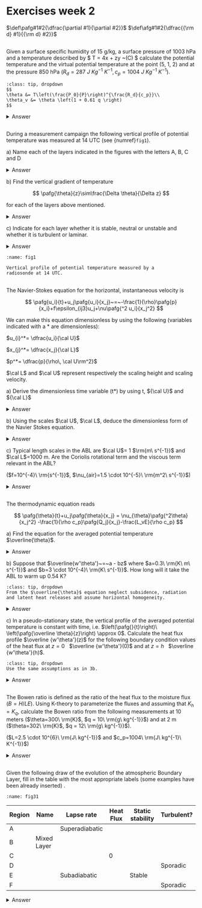 # Exercises week 2

$\def\pafg#1#2{\dfrac{\partial #1}{\partial #2}}$
$\def\afg#1#2{\dfrac{{\rm d} #1}{{\rm d} #2}}$

## 
Given a surface specific humidity of 15 g/kg, a surface pressure of 1003 hPa and a temperature described by $ T = 4x + zy ~(C) $
calculate the potential temperature and the virtual potential temperature at the point
(5, 1, 2) and at the pressure 850 hPa ($R_d=287\ J\ Kg^{-1}\ K^{-1}, c_p=1004\ J\ Kg^{-1}\ K^{-1}$).

```{hint}
:class: tip, dropdown
$$
\theta &= T\left(\frac{P_0}{P}\right)^{\frac{R_d}{c_p}}\\
\theta_v &= \theta \left(1 + 0.61 q \right)
$$
```

<details>
  <summary>Answer</summary>

We know:

$$
T(5,1,2) &= 4\cdot 5+2\cdot 1\,^\circ{\rm C}\\
         &= 295\,{\rm K}\\
P_0 &= 1003\,{\rm hPa}\\
P   &= 850\,{\rm hPa}\\
R_d &= 287\,{\rm J\,kg^{-1}\,K^{-1}}\\
c_p &= 1004\,{\rm J\,kg^{-1}\,K^{-1}}\\
q   &= 15 \cdot 10^{-3}\,kg\,kg^{-1}
$$

Substituting these numbers results in:

$$
\theta &= 309.29\,{\rm K}\\
\theta_v &= 312.12\,{\rm K}\\
$$

</details>

## 
During a measurement campaign the following vertical profile
of potential temperature was measured at 14 UTC (see {numref}`fig1`).

a) Name each of the layers indicated in the figures with the letters A, B, C and D

<details>
  <summary>Answer</summary>

* A. Surface layer              
* B. Mixed layer                
* C. Entrainment zone/layer     
* D. Free troposphere       

</details>

b) Find the vertical gradient of temperature

$$
\pafg{\theta}{z}\sim\frac{\Delta \theta}{\Delta z}
$$

for each of the layers above mentioned.


<details>
  <summary>Answer</summary>
It depends on how you draw the schematic lines. 

* A. $\rm \frac{-1.5 K}{300 m} = -5\ K\ km^{-1}$
* B. $\rm \frac{0 K}{1100 m} = 0\ K\ km^{-1}$ 
* C. $\rm \frac{8 K}{350 m} = 23\ K\ km^{-1}$
* D. $\rm \frac{0.75 K}{400 m} = 1.9\ K\ km^{-1}$

</details>

c) Indicate for each layer whether it is stable, neutral or unstable and whether it is turbulent or laminar.
<details>
  <summary>Answer</summary>

* A. Unstable and turbulent
* B. Neutral and turbulent
* C. Stable, but turbulent
* D. Stable and laminar
</details>

```{figure} figures/figset11.png
:name: fig1

Vertical profile of potential temperature measured by a
radiosonde at 14 UTC.
```

##
The Navier-Stokes equation for the horizontal, instantaneous velocity is

$$
\pafg{u_i}{t}+u_j\pafg{u_i}{x_j}~=~-\frac{1}{\rho}\pafg{p}{x_i}+f\epsilon_{ij3}u_j+\nu\pafg{^2 u_i}{x_j^2}
$$

We can make this equation dimensionless by using the following (variables indicated with a $*$ are dimensionless):

$u_{i}^*= \dfrac{u_i}{\cal U}$

$x_{j}^*= \dfrac{x_j}{\cal L}$

$p^*= \dfrac{p}{\rho\, \cal U\rm^2}$

$\cal L$ and $\cal U$ represent respectively the scaling height and scaling velocity.

a) Derive the dimensionless time variable (t*) by using t, ${\cal U}$ and ${\cal L}$
<details>
  <summary>Answer</summary>

The unit of time is seconds. To obtain something with the same units from ${\cal U}$ and ${\cal L}$, one can use $ \dfrac{\cal L}{\cal U}$
Therefore $t^*= t\dfrac{\cal U}{\cal L}$

</details>

b) Using the scales $\cal U$, $\cal L$, deduce the dimensionless form of the
Navier Stokes equation.


<details>
  <summary>Answer</summary>

$$
u_i &= u_i^* \, \cal U\\
t &= t^* \, \frac{\cal L}{\cal U}\\
x_i &= x_i^* \, \cal L\\
p &= p^* \, \rho\, \cal U\rm^2\\
$$

Substituting this in the Navier Stokes equations results in

$$
\frac{\cal U\rm^2}{\cal L} \pafg{u_i^*}{t^*} + \frac{\cal U\rm^2}{\cal L} u_j^* \pafg{u_i^*}{x_j^*} 
= - \frac{\rho \cal U\rm^2}{\cal L} \frac{1}{\rho} \pafg{p^*}{x_i^*}
+ \cal U f \epsilon_{ij3}u_j^* 
+ \frac{\cal U}{\cal L\rm^2} \nu \pafg{^2 u_i^*}{{x_j^*}^2}\\
$$

This equation can be multiplied by $\frac{\cal L}{\cal U\rm^2}$ to obtain the dimensionless form:

$$
\pafg{u_i^*}{t^*} + u_j^* \pafg{u_i^*}{x_j^*} = 
- \pafg{p^*}{x_i^*}
+ \frac{\cal L}{\cal U} f \epsilon_{ij3}u_j^* 
+ \frac{\nu}{\cal U L} \pafg{^2 u_i^*}{{x_j^*}^2}
$$

This can also be expressed with the Reynold's number, ${\rm Re} = \frac{\cal U L}{\nu}$ and 
Rossby number ${\rm Ro} = \frac{\cal U}{f \cal L}$:

$$
\pafg{u_i^*}{t^*} + u_j^* \pafg{u_i^*}{x_j^*} = 
- \pafg{p^*}{x_i^*}
+ \frac{1}{\rm Ro} \epsilon_{ij3}u_j^* 
+ \frac{1}{\rm Re} \pafg{^2 u_i^*}{{x_j^*}^2}
$$

</details>

c) Typical length scales in the ABL are $\cal U$= 1 $\rm{m\ s^{-1}}$ and $\cal L$=1000 m.
Are the Coriolis rotational term and the viscous term relevant in the ABL?

($f=10^{-4}\ \rm{s^{-1}}$, $\nu_{air}=1.5 \cdot 10^{-5}\ \rm{m^2\ s^{-1}}$)

<details>
  <summary>Answer</summary>

Contribution of Coriolis force with respect to the other terms: $f^* = f \frac{\cal L}{\cal U} = 0.1 = 10~\%$. 
This contribution is weak, but significant. 
Contribution of viscosity: ${\rm Re} = \frac{\cal U L}{\nu} = 6.7 \cdot 10^7$, so $\frac{1}{\rm Re} \to 0$. 
This contribution is not significant. Consequently, this term can be neglected.
</details>

##
The thermodynamic equation reads

$$
\pafg{\theta}{t}+u_j\pafg{\theta}{x_j} = \nu_{\theta}\pafg{^2\theta}{x_j^2}
-\frac{1}{\rho c_p}\pafg{Q_j}{x_j}-\frac{L_vE}{\rho c_p}
$$

a) Find the equation for the averaged potential temperature $\overline{\theta}$.
<details>
  <summary>Answer</summary>

$$
\underbrace{\pafg{\theta}{t}}_{\rm Tendency} + \underbrace{u_j \pafg{\theta}{x_j}}_{\rm Advection} = \underbrace{\nu_{\theta}\pafg{^2\theta}{{x_j}^2}}_{\rm Viscosity} - \underbrace{\frac{1}{\rho c_p} \pafg{Q_j}{x_j}}_{\rm Radiation} - \underbrace{\frac{L_v E}{\rho c_p}}_{\rm Phase\,changes} \\
\pafg{\overline{\theta}}{t} + \overline{u_j \pafg{\theta}{x_j}} = \overline{\nu_{\theta}\pafg{^2\theta}{{x_j}^2}} - \overline{\frac{1}{\rho c_p} \pafg{Q_j}{x_j}} - \overline{\frac{L_v E}{\rho c_p}} \\
\pafg{\overline{\theta}}{t} + \overline{u_j}\,\overline{\pafg{\theta}{x_j}} + \overline{u_j' \pafg{\theta'}{x_j}} = \nu_{\theta}\pafg{^2\overline{\theta}}{{x_j}^2} - \frac{1}{\rho c_p} \pafg{\overline{Q_j}}{x_j} - \frac{L_v \overline{E}}{\rho c_p}
$$
Because of incompressibility, $\pafg{u_j}{x_j}=0$, and therefore also $\pafg{\overline{u_j}}{x_j}=\pafg{u_j'}{x_j} =0$. Therefore

$$
u_j'\pafg{\theta'}{x_j} &= u_j'\pafg{\theta'}{x_j} + \pafg{u_j'}{x_j} \theta' \\
&= \pafg{u_j'\theta'}{x_j}
$$(for:23b)

This is the flux form; after Reynolds averaging Equation {eq}`for:23b`, the divergence of a turbulent flux is obtained. Using this relation, the total thermodynamic equation reads

$$
\pafg{\overline{\theta}}{t} + \overline{u_j}\pafg{\overline{\theta}}{x_j} + \pafg{\overline{u_j'\theta'}}{x_j} = \nu_{\theta}\pafg{^2\overline{\theta}}{{x_j}^2}-\frac{1}{\rho c_p} \pafg{\overline{Q_j}}{x_j} - \frac{L_v \overline{E}}{\rho c_p}
$$
</details>


b) Suppose that $\overline{w'\theta'}~=~a - bz$ where $a=0.3\ \rm{K\ m\ s^{-1}}$ and $b=3 \cdot 10^{-4}\ \rm{K\ s^{-1}}$.
How long will it take the ABL to warm up 0.54 K?

```{hint}
:class: tip, dropdown
From the $\overline{\theta}$ equation neglect subsidence, radiation
and latent heat releases and assume horizontal homogeneity.
```

<details>
  <summary>Answer</summary>

Since there are no clouds, **no latent heat release** is present: $\overline{E}=0$.

The impact of **radiation** is relatively **small** during day: $\frac{1}{\rho c_p} \pafg{\overline{Q_j}}{x_j} \approx 0$.

Due to the **high turbulent nature** of the atmospheric boundary layer, the viscous term can be neglected as well: $\nu_{\theta}\pafg{^2\overline{\theta}}{{x_j}^2} \approx 0$.

We assume **horizontal homogeneity**, so $x$ and $y$ derivatives of Reynold's averaged variables are equal to 0. 

Without subsidence, the mean vertical wind velocity, $\overline{w}$, is equal to 0 as well.

Finally, the equation results in

$$
\pafg{\overline{\theta}}{t} = - \pafg{\overline{w'\theta'}}{z}
$$

Since $\pafg{\overline{w'\theta'}}{z} = - b$, $\pafg{\overline{\theta}}{t} = 3 \cdot 10^{-4}\rm\,K\,s^{-1}$. The time needed is equal to $\frac{0.54\rm\,K}{3 \cdot 10^{-4}\rm\,K\,s^{-1}} = 1800\,{\rm s} = \frac{1}{2}\,{\rm hr}$.

</details>

c) In a pseudo-stationary state, the vertical profile of the averaged potential
temperature is constant with time, i.e. $\left(\pafg{}{t}\right)\ \left(\pafg{\overline \theta}{z}\right) \approx 0$. Calculate
the heat flux profile $\overline {w'\theta'}(z)$ for the following boundary condition values of the heat flux
at $z=0~~$ $\overline {w'\theta'}(0)$ and at $z=h~~$ $\overline {w'\theta'}(h)$.

```{hint}
:class: tip, dropdown
Use the same assumptions as in 3b.
```

<details>
  <summary>Answer</summary>

The governing equation is

$$
\pafg{\overline{\theta}}{t} = - \pafg{\overline{w'\theta'}}{z}
$$

By taking the derivative to $z$ of this equation, we obtain

$$
\pafg{}{z}\left(\pafg{\overline{\theta}}{t}\right) = - \pafg{^2\overline{w'\theta'}}{z^2} 
$$(for:23c1)

The left hand side can be rewritten:

$$
\pafg{}{z}\left(\pafg{\overline{\theta}}{t}\right) = \pafg{}{t}\left(\pafg{\overline{\theta}}{z}\right) \approx 0 
$$(for:23c2)

This is known as the quasi-steady approximation. It holds true under convective conditions and states that the gradient of potential temperature does not change on time.

Equations {eq}`for:23c1` and {eq}`for:23c2` show that

$$
\pafg{^2\overline{w'\theta'}}{z^2} &\approx 0\\
$$

This results in 

$$
\pafg{\overline{w'\theta'}}{z} &= C_1 \\
\overline{w'\theta'} &= C_1 z + C_2
$$ 

Using the boundary conditions:  

$\overline{w'\theta'} = \overline{w'\theta'}(0) + \left( \overline{w'\theta'}(h) - \overline{w'\theta'}(0) \right)\frac{z}{h}$  

In the figure, a visual representation is shown.

```{figure} figures/Exercise23c.png
:name: fig2.3
```
</details>

##
The Bowen ratio is defined as the ratio of the heat flux to
the moisture flux ($B=H/LE$). Using K-theory to
parameterize the fluxes and assuming that $K_h=K_q$, calculate
the Bowen ratio from the following measurements at 10 meters
($\theta=300\ \rm{K}$, $q = 10\ \rm{g\ kg^{-1}}$) and at 2 m ($\theta=302\ \rm{K}$, $q = 12\ \rm{g\ kg^{-1}}$).

($L=2.5 \cdot 10^{6}\ \rm{J\ kg^{-1}}$ and $c_p=1004\ \rm{J\ kg^{-1}\ K^{-1}}$)

<details>
  <summary>Answer</summary>

$$
B=\frac{H}{LE}
$$

We know

$$
H &= \rho c_p \overline{w'\theta '}\\
LE &= \rho L \overline{w'q'},
$$

which can be related to gradients using the first-order closure,

$$
\overline{w'\theta '} &= - K_h \pafg{\overline{\theta}}{z} \\
\overline{w'q'} &= - K_q \pafg{\overline{q}}{z} .
$$

Therefore,

$$
B &= \frac{\rho c_p \overline{w'\theta '}}{\rho L \overline{w'q'}} \\
  &= \frac{c_p}{L} \frac{K_h}{K_q} \frac{\pafg{\overline{\theta}}{z}}{\pafg{\overline{q}}{z}} .
$$

All constants are known and from measurements follow $\pafg{\overline{\theta}}{z} = \frac{-2\,{\rm K}}{8\,{\rm m}}$ 
and $\pafg{\overline{q}}{z} = \frac{-2\cdot 10^{-3} \,{\rm kg\ kg^{-1}}}{8\,{\rm m}}$. 

This results in B=0.4.

</details>

## 
Given the following draw of the evolution of the atmospheric
Boundary Layer, fill in the table with the most appropriate labels
(some examples have been already inserted) .

```{figure} figures/figset31.png
:name: fig31
```

| **Region** | **Name**    | **Lapse rate** | **Heat Flux** | **Static stability** | **Turbulent?** |
|------------|-------------|----------------|---------------|----------------------|----------------| 
| A          |             | Superadiabatic |               |                      |                |
| B          | Mixed Layer |                |               |                      |                |
| C          |             |                | 0             |                      |                |
| D          |             |                |               |                      | Sporadic       |
| E          |             | Subadiabatic   |               | Stable               |                |
| F          |             |                |               |                      | Sporadic       |

<details>
  <summary>Answer</summary>

| **Region** | **Name**                 | **Lapse rate** | **Heat Flux**                         | **Static stability** | **Turbulent?** |
|------------|--------------------------|----------------|---------------------------------------|----------------------|----------------| 
| A          | Surface Layer            | Superadiabatic | >0                                    | Unstable             | Yes            |
| B          | Mixed Layer              | Adiabatic      | $\begin{cases} >0 \\ <0 \end{cases} $ | Neutral              | Yes            |
| C          | Residual layer           | Adiabatic      | 0                                     | Neutral              | Sporadic       |
| D          | Nocturnal boundary layer | Subadiabatic   | <0                                    | Stable               | Sporadic       |
| E          | Capping inversion        | Subadiabatic   | 0                                     | Stable               | Sporadic       |
| F          | Free atmosphere          | Subadiabatic   | 0                                     | Stable               | Sporadic       |

Superadiabatic: The temperature decreases more with height compared to the case of adiabatic cooling.

Subadiabatic: The temperature decreases less with height compared to the case of adiabatic cooling.

In the mixed layer, the heat flux decreases with height. 
It's positive in the lower $\frac{5}{6}$ part of the boundary layer and negative in the rest.

In the residual layer, capping inversion, and in the nocturnal boundary layer, turbulence is generated by shear. 
In the free troposphere as well, but less frequent due to the stronger stability.
</details>
